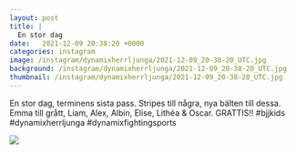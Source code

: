 ```yaml
---
layout: post
title: |
  En stor dag
date:   2021-12-09 20:38:20 +0000
categories: instagram
image: /instagram/dynamixherrljunga/2021-12-09_20-38-20_UTC.jpg
background: /instagram/dynamixherrljunga/2021-12-09_20-38-20_UTC.jpg
thumbnail: /instagram/dynamixherrljunga/2021-12-09_20-38-20_UTC.jpg
---
```

En stor dag, terminens sista pass. Stripes till några, nya bälten till dessa. Emma till grått, Liam, Alex, Albin, Elise, Lithéa & Oscar. GRATTIS!! #bjjkids #dynamixherrljunga #dynamixfightingsports



<img src='/www-dynamix-herrljunga/instagram/dynamixherrljunga/2021-12-09_20-38-20_UTC.jpg' class='img-fluid' />
